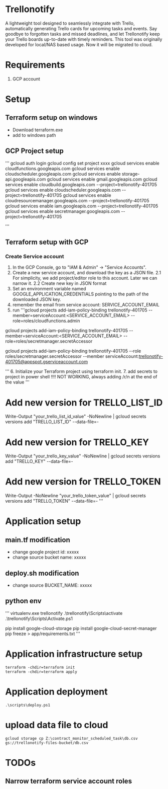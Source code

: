# Trellonotify
A lightweight tool designed to seamlessly integrate with Trello, automatically generating Trello cards for upcoming tasks and events. Say goodbye to forgotten tasks and missed deadlines, and let Trellonotify keep your Trello boards up-to-date with timely reminders.
This tool was originally developed for local/NAS based usage. Now it will be migrated to cloud. 

# Requirements
1. GCP account

# Setup
## Terraform setup on windows
- Download terraform.exe
- add to windows path

## GCP Project setup
'''
gcloud auth login
gcloud config set project xxxx
gcloud services enable cloudfunctions.googleapis.com
gcloud services enable cloudscheduler.googleapis.com
gcloud services enable storage-api.googleapis.com
gcloud services enable gmail.googleapis.com
gcloud services enable cloudbuild.googleapis.com --project=trellonotify-401705
gcloud services enable cloudscheduler.googleapis.com --project=trellonotify-401705
gcloud services enable cloudresourcemanager.googleapis.com --project=trellonotify-401705
gcloud services enable iam.googleapis.com --project=trellonotify-401705
gcloud services enable secretmanager.googleapis.com --project=trellonotify-401705

'''

## Terraform setup with GCP
### Create Service account
1. In the GCP Console, go to "IAM & Admin" → "Service Accounts".
2. Create a new service account, and download the key as a JSON file.
2.1 For simplicity, we add project/editor role to this account. Later we can narrow it.
2.2 Create new key in JSON format
3. Set an environment variable named GOOGLE_APPLICATION_CREDENTIALS pointing to the path of the downloaded JSON key.
4. remember the email from service account: SERVICE_ACCOUNT_EMAIL
5. run 
'''gcloud projects add-iam-policy-binding trellonotify-401705 --member=serviceAccount:<SERVICE_ACCOUNT_EMAIL> --role=roles/cloudfunctions.admin

gcloud projects add-iam-policy-binding trellonotify-401705 --member=serviceAccount:<SERVICE_ACCOUNT_EMAIL> --role=roles/secretmanager.secretAccessor

gcloud projects add-iam-policy-binding trellonotify-401705 --role roles/secretmanager.secretAccessor --member serviceAccount:trellonotify-401705@appspot.gserviceaccount.com



'''
6. Initialize your Terraform project using terraform init.
7. add secrets to project in power shell
!!!! NOT WORKING, always adding /r/n at the end of the value
'''
# Add new version for TRELLO_LIST_ID
Write-Output "your_trello_list_id_value" -NoNewline | gcloud secrets versions add "TRELLO_LIST_ID" --data-file=-

# Add new version for TRELLO_KEY
Write-Output "your_trello_key_value" -NoNewline | gcloud secrets versions add "TRELLO_KEY" --data-file=-

# Add new version for TRELLO_TOKEN
Write-Output  -NoNewline "your_trello_token_value" | gcloud secrets versions add "TRELLO_TOKEN" --data-file=-
'''

# Application setup
## main.tf modification
- change google project id: xxxxx
- change source bucket name: xxxxx

## deploy.sh modification
- change source BUCKET_NAME: xxxxx

## python env
'''
virtualenv.exe trellonotify
.\trellonotify\Scripts\activate
.\trellonotify\Scripts\Activate.ps1

pip install google-cloud-storage
pip install google-cloud-secret-manager
pip freeze > app/requirements.txt
'''

# Application infrastructure setup
```
terraform -chdir=terraform init
terraform -chdir=terraform apply
```
# Application deployment
```
.\scripts\deploy.ps1
```

# upload data file to cloud
```
gcloud storage cp Z:\contract_monitor_scheduled_task\db.csv gs://trellonotify-files-bucket/db.csv 
```

# TODOs
## Narrow terraform service account roles